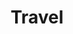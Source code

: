 ---
title: "Travel"

domain:
  grantedPower: |
    For a total time per day of 1 round per cleric level you possess, you can act normally regardless of magical effects that impede movement as if you were affected by the spell freedom of movement. This effect occurs automatically as soon as it applies, lasts until it runs out or is no longer needed, and can operate multiple times per day (up to the total daily limit of rounds). This granted power is a supernatural ability.

    Add _survival_ to your list of cleric class skills.
  spells: |
     1. Longstrider
     1. Locate Object
     1. Fly
     1. Dimension Door
     1. Teleport
     1. Find the Path
     1. Teleport, Greater
     1. Phase Door
     1. Astral Projection
---